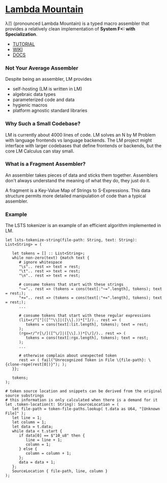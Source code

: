# [Lambda Mountain](https://github.com/andrew-johnson-4/-/wiki)

λ☶ (pronounced Lambda Mountain) is a typed macro assembler that provides a relatively clean implementation of **System F<: with Specialization**.

* [TUTORIAL](https://github.com/andrew-johnson-4/lambda-mountain/blob/main/TUTORIAL/terms-1.md)
* [WIKI](https://github.com/andrew-johnson-4/-/wiki)
* [DOCS](https://andrew-johnson-4.github.io/lambda-mountain/)

### Not Your Average Assembler

Despite being an assembler, LM provides
* self-hosting (LM is written in LM)
* algebraic data types
* parameterized code and data
* hygienic macros
* platform agnostic standard libraries

### Why Such a Small Codebase?

LM is currently about 4000 lines of code.
LM solves an N by M Problem with language frontends vs language backends.
The LM project might interface with larger codebases that define frontends or backends, but the core LM Calculus can stay small.

### What is a Fragment Assembler?

An assembler takes pieces of data and sticks them together. Assemblers don't always understand the meaning of what they do, they just do it.

A fragment is a Key-Value Map of Strings to S-Expressions. This data structure permits more detailed manipulation of code than a typical assembler.

### Example

The LSTS tokenizer is an example of an efficient algorithm implemented in LM.

```
let lsts-tokenize-string(file-path: String, text: String): List<String> = (

   let tokens = [] :: List<String>;
   while non-zero(text) {match text {
      # ignore whitespace
      "\s".. rest => text = rest;
      "\t".. rest => text = rest;
      "\n".. rest => text = rest;

      # consume tokens that start with these strings
      "~=".. rest => (tokens = cons(text[:"~=".length], tokens); text = rest;);
      "+=".. rest => (tokens = cons(text[:"+=".length], tokens); text = rest;);
      ...

      # consume tokens that start with these regular expressions
      (lit=r/^["]([^"\\]|([\\].))*["]/).. rest => (
         tokens = cons(text[:lit.length], tokens); text = rest;
      );
      (rgx=r/^r[\/]([^\/]|([\\].))*[\/]/).. rest => (
         tokens = cons(text[:rgx.length], tokens); text = rest;
      );
      ...

      # otherwise complain about unexpected token
      rest => ( fail("Unrecognized Token in File \{file-path}: \{clone-rope(rest[0])}"); );
   }};

   tokens;
);

# token source location and snippets can be derived from the original source substrings
# this information is only calculated when there is a demand for it
let .token-location(t: String): SourceLocation = (
   let file-path = token-file-paths.lookup( t.data as U64, "[Unknown File]" );
   let line = 1;
   let column = 1;
   let data = t.data;
   while data < t.start {
      if data[0] == $"10_u8" then {
         line = line + 1;
         column = 1;
      } else {
         column = column + 1;
      };
      data = data + 1;
   };
   SourceLocation { file-path, line, column }
);
```

